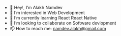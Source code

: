 - 👋 Hey!, I’m Alakh Namdev
- 👀 I’m interested in Web Development
- 🌱 I’m currently learning React React Native
- 💞️ I’m looking to collaborate on Software devlopment
- 📫 How to reach me: namdev.alakh@gmail.com

<!--
**alakhnamdev/alakhnamdev** is a ✨ _special_ ✨ repository because its `README.md` (this file) appears on your GitHub profile.

Here are some ideas to get you started:

- 🔭 I’m currently working on ...
- 🌱 I’m currently learning ...
- 👯 I’m looking to collaborate on ...
- 🤔 I’m looking for help with ...
- 💬 Ask me about ...
- 📫 How to reach me: ...
- 😄 Pronouns: ...
- ⚡ Fun fact: ...
-->
